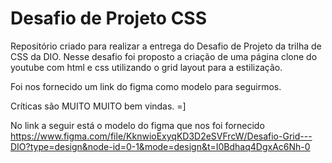 # Desafio de Projeto CSS

Repositório criado para realizar a entrega do Desafio de Projeto da trilha de CSS da DIO. Nesse desafio foi proposto a criação de uma página clone do youtube com html e css utilizando o grid layout para a estilização.

Foi nos fornecido um link do figma como modelo para seguirmos.

Críticas são  MUITO MUITO bem vindas. =]

No link a seguir está o modelo do figma que nos foi fornecido https://www.figma.com/file/KknwioExyqKD3D2eSVFrcW/Desafio-Grid---DIO?type=design&node-id=0-1&mode=design&t=I0Bdhaq4DgxAc6Nh-0
